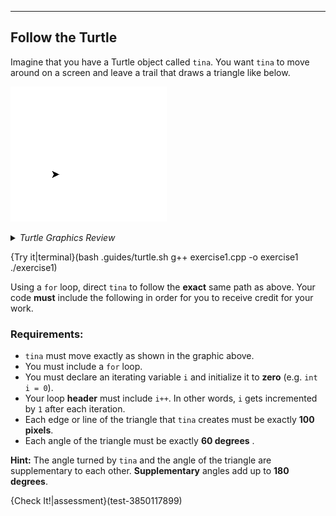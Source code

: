 ---

## Follow the Turtle

Imagine that you have a Turtle object called `tina`. You want `tina` to move around on a screen and leave a trail that draws a triangle like below.

![.guides/img/TurtleExercise1](.guides/img/TurtleExercise1.gif)

<details><summary><i>Turtle Graphics Review</i></summary><ul><li><code>tina.forward(n)</code> - Where <code>n</code> represents the number of pixels.</li><li><code>tina.backward(n)</code> - Where <code>n</code> represents the number of pixels.</li><li><code>tina.right(d)</code> - Where <code>d</code> represents the number of degrees.</li><li><code>tina.left(d)</code> - Where <code>d</code> represents the number of degrees.</li><li><code>tina.pencolor({"COLOR"})</code> - Where <code>COLOR</code> represents the track or line color you want tina to leave behind.</li><li><code>tina.width(W)</code> - Where <code>W</code> represents how wide (in pixels) tina's track is.</li><li><code>tina.shape("SHAPE")</code> - Where <code>SHAPE</code> represents the shape tina takes.</li><li><code>tina.speed(SPEED)</code> - Where <code>SPEED</code> represents how fast tina moves</li></ul></details>

{Try it|terminal}(bash .guides/turtle.sh g++ exercise1.cpp -o exercise1 ./exercise1)

Using a `for` loop, direct `tina` to follow the **exact** same path as above. Your code **must** include the following in order for you to receive credit for your work.

### Requirements:
* `tina` must move exactly as shown in the graphic above.
* You must include a `for` loop.
* You must declare an iterating variable `i` and initialize it to **zero** (e.g. `int i = 0`).
* Your loop **header** must include `i++`. In other words, `i` gets incremented by `1` after each iteration.
* Each edge or line of the triangle that `tina` creates must be exactly **100 pixels**.
* Each angle of the triangle must be exactly **60 degrees** .

**Hint:** The angle turned by `tina` and the angle of the triangle are supplementary to each other. **Supplementary** angles add up to **180 degrees**.

{Check It!|assessment}(test-3850117899)
